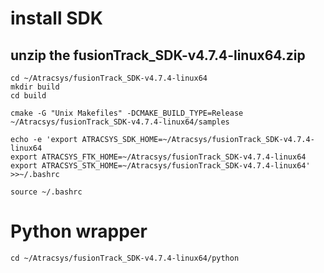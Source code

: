 # install SDK
## unzip the fusionTrack_SDK-v4.7.4-linux64.zip
```
cd ~/Atracsys/fusionTrack_SDK-v4.7.4-linux64
mkdir build
cd build

cmake -G "Unix Makefiles" -DCMAKE_BUILD_TYPE=Release ~/Atracsys/fusionTrack_SDK-v4.7.4-linux64/samples

echo -e 'export ATRACSYS_SDK_HOME=~/Atracsys/fusionTrack_SDK-v4.7.4-linux64
export ATRACSYS_FTK_HOME=~/Atracsys/fusionTrack_SDK-v4.7.4-linux64
export ATRACSYS_STK_HOME=~/Atracsys/fusionTrack_SDK-v4.7.4-linux64' >>~/.bashrc

source ~/.bashrc
```
# Python wrapper
```
cd ~/Atracsys/fusionTrack_SDK-v4.7.4-linux64/python
```
